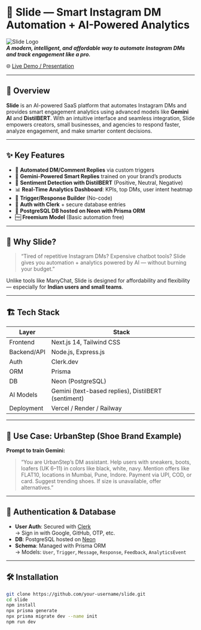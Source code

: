 # 🚀 Slide — Smart Instagram DM Automation + AI-Powered Analytics

![Slide Logo](https://img.shields.io/badge/built%20with-AI%20+%20Next.js-blueviolet)  
_**A modern, intelligent, and affordable way to automate Instagram DMs and track engagement like a pro.**_

🌐 [Live Demo / Presentation](https://instagram-automation.my.canva.site/)

---

## 📌 Overview

**Slide** is an AI-powered SaaS platform that automates Instagram DMs and provides smart engagement analytics using advanced models like **Gemini AI** and **DistilBERT**. With an intuitive interface and seamless integration, Slide empowers creators, small businesses, and agencies to respond faster, analyze engagement, and make smarter content decisions.

---

## ✨ Key Features

- 🔁 **Automated DM/Comment Replies** via custom triggers
- 🤖 **Gemini-Powered Smart Replies** trained on your brand’s products
- 🧠 **Sentiment Detection with DistilBERT** (Positive, Neutral, Negative)
- 📊 **Real-Time Analytics Dashboard**: KPIs, top DMs, user intent heatmap
- 🧩 **Trigger/Response Builder** (No-code)
- 🔐 **Auth with Clerk** + secure database entries
- 🧬 **PostgreSQL DB hosted on Neon with Prisma ORM**
- 🆓 **Freemium Model** (Basic automation free)

---

## 🧠 Why Slide?

> “Tired of repetitive Instagram DMs? Expensive chatbot tools? Slide gives you automation + analytics powered by AI — without burning your budget.”

Unlike tools like ManyChat, Slide is designed for affordability and flexibility — especially for **Indian users and small teams**.

---

## 🏗️ Tech Stack

| Layer        | Stack                           |
|--------------|----------------------------------|
| Frontend     | Next.js 14, Tailwind CSS         |
| Backend/API  | Node.js, Express.js              |
| Auth         | Clerk.dev                        |
| ORM          | Prisma                           |
| DB           | Neon (PostgreSQL)                |
| AI Models    | Gemini (text-based replies), DistilBERT (sentiment) |
| Deployment   | Vercel / Render / Railway        |

---

## 🧪 Use Case: UrbanStep (Shoe Brand Example)

**Prompt to train Gemini:**
> “You are UrbanStep’s DM assistant. Help users with sneakers, boots, loafers (UK 6–11) in colors like black, white, navy. Mention offers like FLAT10, locations in Mumbai, Pune, Indore. Payment via UPI, COD, or card. Suggest trending shoes. If size is unavailable, offer alternatives.”

---

## 🔐 Authentication & Database

- **User Auth**: Secured with [Clerk](https://clerk.dev)  
  → Sign in with Google, GitHub, OTP, etc.  
- **DB**: PostgreSQL hosted on [Neon](https://neon.tech)
- **Schema**: Managed with Prisma ORM  
  → Models: `User`, `Trigger`, `Message`, `Response`, `Feedback`, `AnalyticsEvent`

---

## 🛠️ Installation

```bash
git clone https://github.com/your-username/slide.git
cd slide
npm install
npx prisma generate
npx prisma migrate dev --name init
npm run dev
